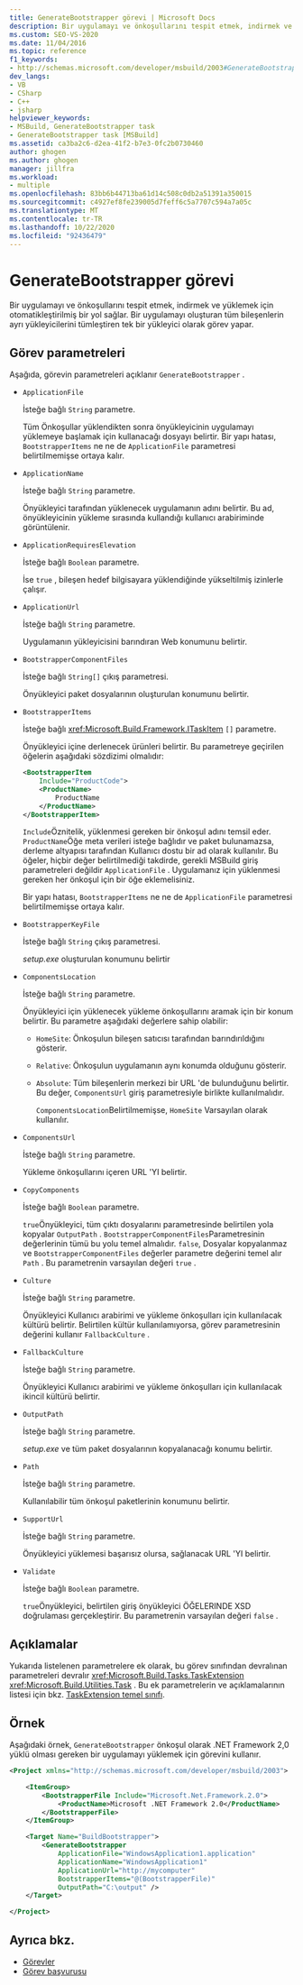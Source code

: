 ```yaml
---
title: GenerateBootstrapper görevi | Microsoft Docs
description: Bir uygulamayı ve önkoşullarını tespit etmek, indirmek ve yüklemek için otomatik bir yol için MSBuild GenerateBootstrapper görevini kullanın.
ms.custom: SEO-VS-2020
ms.date: 11/04/2016
ms.topic: reference
f1_keywords:
- http://schemas.microsoft.com/developer/msbuild/2003#GenerateBootstrapper
dev_langs:
- VB
- CSharp
- C++
- jsharp
helpviewer_keywords:
- MSBuild, GenerateBootstrapper task
- GenerateBootstrapper task [MSBuild]
ms.assetid: ca3ba2c6-d2ea-41f2-b7e3-0fc2b0730460
author: ghogen
ms.author: ghogen
manager: jillfra
ms.workload:
- multiple
ms.openlocfilehash: 83bb6b44713ba61d14c508c0db2a51391a350015
ms.sourcegitcommit: c4927ef8fe239005d7feff6c5a7707c594a7a05c
ms.translationtype: MT
ms.contentlocale: tr-TR
ms.lasthandoff: 10/22/2020
ms.locfileid: "92436479"
---
```

# <a name="generatebootstrapper-task"></a>GenerateBootstrapper görevi

Bir uygulamayı ve önkoşullarını tespit etmek, indirmek ve yüklemek için otomatikleştirilmiş bir yol sağlar. Bir uygulamayı oluşturan tüm bileşenlerin ayrı yükleyicilerini tümleştiren tek bir yükleyici olarak görev yapar.

## <a name="task-parameters"></a>Görev parametreleri

Aşağıda, görevin parametreleri açıklanır `GenerateBootstrapper` .

- `ApplicationFile`

   İsteğe bağlı `String` parametre.

   Tüm Önkoşullar yüklendikten sonra önyükleyicinin uygulamayı yüklemeye başlamak için kullanacağı dosyayı belirtir. Bir yapı hatası, `BootstrapperItems` ne ne de `ApplicationFile` parametresi belirtilmemişse ortaya kalır.

- `ApplicationName`

   İsteğe bağlı `String` parametre.

   Önyükleyici tarafından yüklenecek uygulamanın adını belirtir. Bu ad, önyükleyicinin yükleme sırasında kullandığı kullanıcı arabiriminde görüntülenir.

- `ApplicationRequiresElevation`

   İsteğe bağlı `Boolean` parametre.

   İse `true` , bileşen hedef bilgisayara yüklendiğinde yükseltilmiş izinlerle çalışır.

- `ApplicationUrl`

   İsteğe bağlı `String` parametre.

   Uygulamanın yükleyicisini barındıran Web konumunu belirtir.

- `BootstrapperComponentFiles`

   İsteğe bağlı `String[]` çıkış parametresi.

   Önyükleyici paket dosyalarının oluşturulan konumunu belirtir.

- `BootstrapperItems`

   İsteğe bağlı <xref:Microsoft.Build.Framework.ITaskItem> `[]` parametre.

   Önyükleyici içine derlenecek ürünleri belirtir. Bu parametreye geçirilen öğelerin aşağıdaki sözdizimi olmalıdır:

  ```xml
  <BootstrapperItem
      Include="ProductCode">
      <ProductName>
          ProductName
      </ProductName>
  </BootstrapperItem>
  ```

   `Include`Öznitelik, yüklenmesi gereken bir önkoşul adını temsil eder. `ProductName`Öğe meta verileri isteğe bağlıdır ve paket bulunamazsa, derleme altyapısı tarafından Kullanıcı dostu bir ad olarak kullanılır. Bu öğeler, hiçbir değer belirtilmediği takdirde, gerekli MSBuild giriş parametreleri değildir `ApplicationFile` . Uygulamanız için yüklenmesi gereken her önkoşul için bir öğe eklemelisiniz.

   Bir yapı hatası, `BootstrapperItems` ne ne de `ApplicationFile` parametresi belirtilmemişse ortaya kalır.

- `BootstrapperKeyFile`

   İsteğe bağlı `String` çıkış parametresi.

   *setup.exe* oluşturulan konumunu belirtir

- `ComponentsLocation`

   İsteğe bağlı `String` parametre.

   Önyükleyici için yüklenecek yükleme önkoşullarını aramak için bir konum belirtir. Bu parametre aşağıdaki değerlere sahip olabilir:

  - `HomeSite`: Önkoşulun bileşen satıcısı tarafından barındırıldığını gösterir.

  - `Relative`: Önkoşulun uygulamanın aynı konumda olduğunu gösterir.

  - `Absolute`: Tüm bileşenlerin merkezi bir URL 'de bulunduğunu belirtir. Bu değer, `ComponentsUrl` giriş parametresiyle birlikte kullanılmalıdır.

    `ComponentsLocation`Belirtilmemişse, `HomeSite` Varsayılan olarak kullanılır.

- `ComponentsUrl`

   İsteğe bağlı `String` parametre.

   Yükleme önkoşullarını içeren URL 'YI belirtir.

- `CopyComponents`

   İsteğe bağlı `Boolean` parametre.

   `true`Önyükleyici, tüm çıktı dosyalarını parametresinde belirtilen yola kopyalar `OutputPath` . `BootstrapperComponentFiles`Parametresinin değerlerinin tümü bu yolu temel almalıdır. `false`, Dosyalar kopyalanmaz ve `BootstrapperComponentFiles` değerler parametre değerini temel alır `Path` .  Bu parametrenin varsayılan değeri `true` .

- `Culture`

   İsteğe bağlı `String` parametre.

   Önyükleyici Kullanıcı arabirimi ve yükleme önkoşulları için kullanılacak kültürü belirtir. Belirtilen kültür kullanılamıyorsa, görev parametresinin değerini kullanır `FallbackCulture` .

- `FallbackCulture`

   İsteğe bağlı `String` parametre.

   Önyükleyici Kullanıcı arabirimi ve yükleme önkoşulları için kullanılacak ikincil kültürü belirtir.

- `OutputPath`

   İsteğe bağlı `String` parametre.

   *setup.exe* ve tüm paket dosyalarının kopyalanacağı konumu belirtir.

- `Path`

   İsteğe bağlı `String` parametre.

   Kullanılabilir tüm önkoşul paketlerinin konumunu belirtir.

- `SupportUrl`

   İsteğe bağlı `String` parametre.

   Önyükleyici yüklemesi başarısız olursa, sağlanacak URL 'YI belirtir.

- `Validate`

   İsteğe bağlı `Boolean` parametre.

   `true`Önyükleyici, belirtilen giriş önyükleyici ÖĞELERINDE XSD doğrulaması gerçekleştirir. Bu parametrenin varsayılan değeri `false` .

## <a name="remarks"></a>Açıklamalar

Yukarıda listelenen parametrelere ek olarak, bu görev sınıfından devralınan parametreleri devralır <xref:Microsoft.Build.Tasks.TaskExtension> <xref:Microsoft.Build.Utilities.Task> . Bu ek parametrelerin ve açıklamalarının listesi için bkz. [TaskExtension temel sınıfı](../msbuild/taskextension-base-class.md).

## <a name="example"></a>Örnek

Aşağıdaki örnek, `GenerateBootstrapper` önkoşul olarak .NET Framework 2,0 yüklü olması gereken bir uygulamayı yüklemek için görevini kullanır.

```xml
<Project xmlns="http://schemas.microsoft.com/developer/msbuild/2003">

    <ItemGroup>
        <BootstrapperFile Include="Microsoft.Net.Framework.2.0">
            <ProductName>Microsoft .NET Framework 2.0</ProductName>
        </BootstrapperFile>
    </ItemGroup>

    <Target Name="BuildBootstrapper">
        <GenerateBootstrapper
            ApplicationFile="WindowsApplication1.application"
            ApplicationName="WindowsApplication1"
            ApplicationUrl="http://mycomputer"
            BootstrapperItems="@(BootstrapperFile)"
            OutputPath="C:\output" />
    </Target>

</Project>
```

## <a name="see-also"></a>Ayrıca bkz.

- [Görevler](../msbuild/msbuild-tasks.md)
- [Görev başvurusu](../msbuild/msbuild-task-reference.md)

